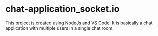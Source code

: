 # chat-application_socket.io
This project is created using NodeJs and VS Code. It is basically a chat application with multiple users in a single chat room.
